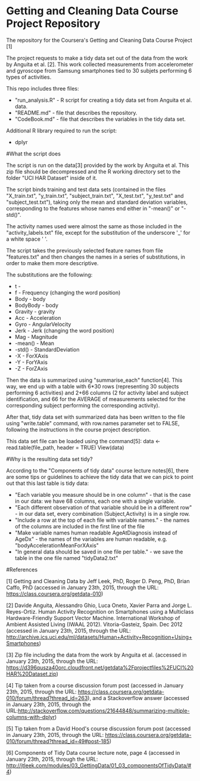 # Getting and Cleaning Data Course Project Repository
The repository for the Coursera's Getting and Cleaning Data Course Project [1]

The project requests to make a tidy data set out of the data from the work by Anguita et al. [2]. This work collected measurements from accelerometer and gyroscope from Samsung smartphones tied to 30 subjets performing 6 types of activities.

This repo includes three files:
* "run_analysis.R" - R script for creating a tidy data set from Anguita et al. data.
* "README.md" - file that describes the repository.
* "CodeBook.md" - file that describes the variables in the tidy data set.

Additional R library required to run the script:
* dplyr

#What the script does

The script is run on the data[3] provided by the work by Anguita et al. This zip file should be decompressed and the R working directory set to the folder "UCI HAR Dataset" inside of it.

The script binds training and test data sets (contained in the files "X_train.txt", "y_train.txt", "subject_train.txt", "X_test.txt", "y_test.txt" and "subject_test.txt"), taking only the mean and standard deviation variables, corresponding to the features whose names end either in "-mean()" or "-std()".

The activity names used were almost the same as those included in the "activity_labels.txt" file, except for the substitution of the underscore '_' for a white space ' '.

The script takes the previously selected feature names from file "features.txt" and then changes the names in a series of substitutions, in order to make them more descriptive.

The substitutions are the following:
* t - <empty string>
* f - Frequency (changing the word position)
* Body - body
* BodyBody - body
* Gravity - gravity
* Acc - Acceleration
* Gyro - AngularVelocity
* Jerk - Jerk (changing the word position)
* Mag - Magnitude
* -mean() - Mean
* -std() - StandardDeviation
* -X - ForXAxis
* -Y - ForYAxis
* -Z - ForZAxis

Then the data is summarized using "summarise_each" function[4]. This way, we end up with a table with 6*30 rows (representing 30 subjects performing 6 activities) and 2+66 columns (2 for activity label and subject identification, and 66 for the AVERAGE of measurements selected for the corresponding subject performing the corresponding activity).

After that, tidy data set with summarized data has been written to the file using "write.table" command, with row.names parameter set to FALSE, following the instructions in the course project description.

This data set file can be loaded using the command[5]: 
data <- read.table(file_path, header = TRUE)
View(data)

#Why is the resulting data set tidy?

According to the "Components of tidy data" course lecture notes[6], there are some tips or guidelines to achieve the tidy data that we can pick to point out that this last table is tidy data:

* "Each variable you measure should be in one column" - that is the case in our data: we have 68 columns, each one with a single variable.
* "Each different observation of that variable should be in a different row" - in our data set, every combination (Subject,Activity) is in a single row.
* "Include a row at the top of each file with variable names." - the names of the columns are included in the first line of the file
* "Make variable names human readable AgeAtDiagnosis instead of AgeDx" - the names of the variables are human readable, e.g. "bodyAccelerationMeanForXAxis"
* "In general data should be saved in one file per table." - we save the table in the one file named "tidyData2.txt"


#References

[1] Getting and Cleaning Data by Jeff Leek, PhD, Roger D. Peng, PhD, Brian Caffo, PhD (accessed in January 23th, 2015, through the URL: https://class.coursera.org/getdata-010)

[2] Davide Anguita, Alessandro Ghio, Luca Oneto, Xavier Parra and Jorge L. Reyes-Ortiz. Human Activity Recognition on Smartphones using a Multiclass Hardware-Friendly Support Vector Machine. International Workshop of Ambient Assisted Living (IWAAL 2012). Vitoria-Gasteiz, Spain. Dec 2012 (accessed in January 23th, 2015, through the URL: http://archive.ics.uci.edu/ml/datasets/Human+Activity+Recognition+Using+Smartphones)

[3] Zip file including the data from the work by Anguita et al. (accessed in January 23th, 2015, through the URL: https://d396qusza40orc.cloudfront.net/getdata%2Fprojectfiles%2FUCI%20HAR%20Dataset.zip)

[4] Tip taken from a course discussion forum post (accessed in January 23th, 2015, through the URL: https://class.coursera.org/getdata-010/forum/thread?thread_id=263), and a Stackoverflow answer (accessed in January 23th, 2015, through the URL:http://stackoverflow.com/questions/21644848/summarizing-multiple-columns-with-dplyr)

[5] Tip taken from a David Hood's course discussion forum post (accessed in January 23th, 2015, through the URL: https://class.coursera.org/getdata-010/forum/thread?thread_id=49#post-185)

[6] Components of Tidy Data course lecture note, page 4 (accessed in January 23th, 2015, through the URL: http://jtleek.com/modules/03_GettingData/01_03_componentsOfTidyData/#4)

